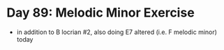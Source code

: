 # Day 89: Melodic Minor Exercise

- in addition to B locrian #2, also doing E7 altered (i.e. F melodic minor) today
